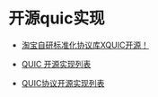 # 开源quic实现

- [淘宝自研标准化协议库XQUIC开源！](https://zhuanlan.zhihu.com/p/454347016)

- [QUIC 开源实现列表](https://zhuanlan.zhihu.com/p/270628018?utm_id=0)

- [QUIC协议开源实现列表](https://zhuanlan.zhihu.com/p/583069719?utm_id=0)